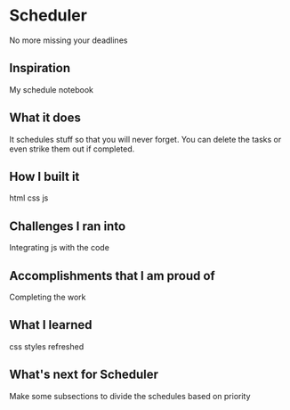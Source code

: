 # Scheduler
No more missing your deadlines

## Inspiration
My schedule notebook

## What it does
It schedules stuff so that you will never forget. You can delete the tasks or even strike them out if completed.

## How I built it
html css js

## Challenges I ran into
Integrating js with the code

## Accomplishments that I am proud of
Completing the work

## What I learned
css styles refreshed

## What's next for Scheduler
Make some subsections to divide the schedules based on priority
